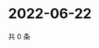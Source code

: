 # 2022-06-22

共 0 条

<!-- BEGIN WEIBO -->
<!-- 最后更新时间 Wed Jun 22 2022 18:19:14 GMT+0800 (China Standard Time) -->

<!-- END WEIBO -->
